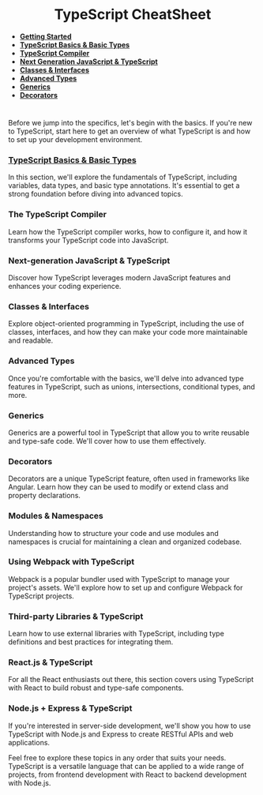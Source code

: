 <h1 align="center">TypeScript CheatSheet</h1>

* **[Getting Started](https://github.com/tsokac2/-_-_TypeScript_CheatSheet/blob/main/%2301_Getting_Started.MD)**
* **[TypeScript Basics & Basic Types](https://github.com/tsokac2/-_-_TypeScript_CheatSheet/blob/main/%2302_TypeScript%20Basics%20%26%20Basic%20Types.MD)**
* **[TypeScript Compiler](https://github.com/tsokac2/-_-_TypeScript_CheatSheet/blob/main/%2303_TypeScript_Compiler_Configuration.MD)**
* **[Next Generation JavaScript & TypeScript](https://github.com/tsokac2/-_-_TypeScript_CheatSheet/blob/main/%2304_Next_Generation_JavaScript_and_TypeScript.MD)**
* **[Classes & Interfaces](https://github.com/tsokac2/-_-_TypeScript_CheatSheet/blob/main/%2305_Classes_and_Interfaces.MD)**
* **[Advanced Types](https://github.com/tsokac2/-_-_TypeScript_CheatSheet/blob/main/%2306_Advanced_Types.MD)**
* **[Generics](https://github.com/tsokac2/-_-_TypeScript_CheatSheet/blob/main/%2307_Generics.MD)**
* **[Decorators](https://github.com/tsokac2/-_-_TypeScript_CheatSheet/blob/main/%2308_Decorators.MD)**






#

Before we jump into the specifics, let's begin with the basics. If you're new to TypeScript, start here to get an overview of what TypeScript is and how to set up your development environment.

### [TypeScript Basics & Basic Types](https://github.com/tsokac2/-_-_TypeScript_CheatSheet/blob/main/TypeScript%20Basics%20%26%20Basic%20Types.md)
In this section, we'll explore the fundamentals of TypeScript, including variables, data types, and basic type annotations. It's essential to get a strong foundation before diving into advanced topics.

### The TypeScript Compiler
Learn how the TypeScript compiler works, how to configure it, and how it transforms your TypeScript code into JavaScript.

### Next-generation JavaScript & TypeScript
Discover how TypeScript leverages modern JavaScript features and enhances your coding experience.

### Classes & Interfaces
Explore object-oriented programming in TypeScript, including the use of classes, interfaces, and how they can make your code more maintainable and readable.

### Advanced Types
Once you're comfortable with the basics, we'll delve into advanced type features in TypeScript, such as unions, intersections, conditional types, and more.

### Generics
Generics are a powerful tool in TypeScript that allow you to write reusable and type-safe code. We'll cover how to use them effectively.

### Decorators
Decorators are a unique TypeScript feature, often used in frameworks like Angular. Learn how they can be used to modify or extend class and property declarations.

### Modules & Namespaces
Understanding how to structure your code and use modules and namespaces is crucial for maintaining a clean and organized codebase.

### Using Webpack with TypeScript
Webpack is a popular bundler used with TypeScript to manage your project's assets. We'll explore how to set up and configure Webpack for TypeScript projects.

### Third-party Libraries & TypeScript
Learn how to use external libraries with TypeScript, including type definitions and best practices for integrating them.

### React.js & TypeScript
For all the React enthusiasts out there, this section covers using TypeScript with React to build robust and type-safe components.

### Node.js + Express & TypeScript
If you're interested in server-side development, we'll show you how to use TypeScript with Node.js and Express to create RESTful APIs and web applications.

Feel free to explore these topics in any order that suits your needs. TypeScript is a versatile language that can be applied to a wide range of projects, from frontend development with React to backend development with Node.js.